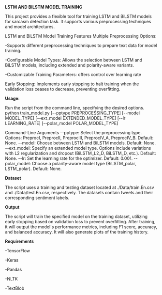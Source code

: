**LSTM AND BILSTM MODEL TRAINING**

This project provides a flexible tool for training LSTM and BiLSTM models for sarcasm detection
task. It supports various preprocessing techniques and model architectures.

LSTM and BiLSTM Model Training Features Multiple Preprocessing Options:

-Supports different preprocessing techniques to prepare text data for model training.

-Configurable Model Types: Allows the selection between LSTM and BiLSTM models, including
extended and polarity-aware variants.

-Customizable Training Parameters: offers control over learning rate

Early Stopping: Implements early stopping to halt training when the validation loss
ceases to decrease, preventing overfitting.

**Usage**: 

Run the script from the command line, specifying the desired options.
python train_model.py [--pptype PREPROCESSING_TYPE] [--model MODEL_TYPE] [--ext_model
EXTENDED_MODEL_TYPE] [--lr LEARNING_RATE] [--polar_model POLAR_MODEL_TYPE]

Command-Line Arguments
--pptype: Select the preprocessing type. Options: PreprocI, PreprocII, PreprocIII, PreprocIV_A,
PreprocIV_B. Default: None.
--model: Choose between LSTM and BiLSTM models. Default: None.
--ext_model: Specify an extended model type. Options include variations with L2 regularization
and dropout (BiLSTM_L2_D, BiLSTM_D, etc.). Default: None.
--lr: Set the learning rate for the optimizer. Default: 0.001.
--polar_model: Choose a polarity-aware model type (BiLSTM_polar, LSTM_polar). Default: None.

**Dataset**

The script uses a training and testing dataset located at ./Data/train.En.csv
and ./Data/test.En.csv, respectively. The datasets contain tweets and their corresponding
sentiment labels.

**Output**

The script will train the specified model on the training dataset, utilizing early stopping
based on validation loss to prevent overfitting. After training, it will output the model's
performance metrics, including F1 score, accuracy, and balanced accuracy. It will also generate
plots of the training history.

**Requirements**

-TensorFlow

-Keras

-Pandas

-NLTK

-TextBlob
